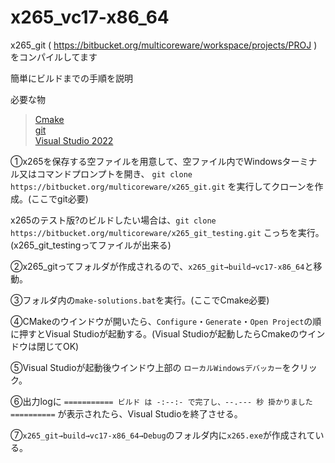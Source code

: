 # x265_vc17-x86_64
x265_git ( https://bitbucket.org/multicoreware/workspace/projects/PROJ ) をコンパイルしてます

簡単にビルドまでの手順を説明

必要な物
> [Cmake](https://cmake.org/download/)</br>
> [git](https://git-scm.com/downloads/win)</br>
> [Visual Studio 2022](https://visualstudio.microsoft.com/ja/downloads/)

①x265を保存する空ファイルを用意して、空ファイル内でWindowsターミナル又はコマンドプロンプトを開き、
` git clone https://bitbucket.org/multicoreware/x265_git.git ` を実行してクローンを作成。(ここでgit必要)

x265のテスト版?のビルドしたい場合は、` git clone https://bitbucket.org/multicoreware/x265_git_testing.git ` こっちを実行。(x265_git_testingってファイルが出来る)

②x265_gitってフォルダが作成されるので、`x265_git→build→vc17-x86_64`と移動。 

③フォルダ内の`make-solutions.bat`を実行。(ここでCmake必要)

④CMakeのウインドウが開いたら、`Configure`・`Generate`・`Open Project`の順に押すとVisual Studioが起動する。(Visual Studioが起動したらCmakeのウインドウは閉じてOK)

⑤Visual Studioが起動後ウインドウ上部の `ローカルWindowsデバッカー`をクリック。

⑥出力logに `=========== ビルド は -:--:- で完了し、--.--- 秒 掛かりました ==========`  が表示されたら、Visual Studioを終了させる。

⑦`x265_git→build→vc17-x86_64→Debug`のフォルダ内に`x265.exe`が作成されている。

